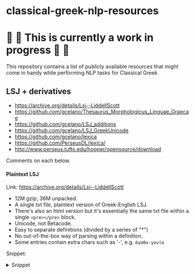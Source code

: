 # classical-greek-nlp-resources

# 🚧 🙏 This is currently a work in progress 🙏 🚧

This repository contains a list of publicly available resources that might come in handy while performing NLP tasks for
Classical Greek

## LSJ + derivatives

- https://archive.org/details/Lsj--LiddellScott
- https://github.com/gcelano/Thesaurus_Morphologicus_Linguae_Graecae
- https://github.com/gcelano/LSJ_additions
- https://github.com/gcelano/LSJ_GreekUnicode
- https://github.com/gcelano/lexica
- https://github.com/PerseusDL/lexica/
- http://www.perseus.tufts.edu/hopper/opensource/download

Comments on each below.

#### Plaintext LSJ

Link: https://archive.org/details/Lsj--LiddellScott

- 12M gzip, 36M unpacked.
- A single txt file, plaintext version of Greek-English LSJ.
- There's also an html version but it's essentially the same txt file within a single `<pre></pre>` block.
- Unicode, not Betacode.
- Easy to separate definitions (divided by a series of "*")
- No out-of-the-box way of parsing within a definition.
- Some entries contain extra chars such as '-', e.g. `ἀγαθο-γονία`

Snippet:

<details>
<summary>Snippet</summary>

```text
************************************************************

ἀβᾰθής, ές, (βάθος) not deep, φάλαγξ Arr.Tact.5.6; in
single rank, ἡ ἐφ’ ἑνὸς ἀ. τάξις ib.17.5, ἕλκεα
Aret.SA1.9, Gal.11.127.

2.  Geom., without depth, ἐπιφάνεια S.E.P.3.43, cf.
Simp.in Ph.572.25.

************************************************************

ἄβαθρος, ον, without foundation, Cyr.
```

</details>

